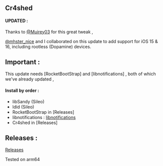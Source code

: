 ## Cr4shed
 
#### UPDATED : 
Thanks to [@Muirey03](https://twitter.com/muirey03) for this great tweak , 


[@mhster_nice](https://twitter.com/mhster_nice) and I collaborated on this update to add support for iOS 15 & 16, including rootless (Dopamine) devices.


## Important :
This update needs [RocketBootStrap] and [libnotifications] , both of which we've already updated ,


 
#### Install by order : 

- libSandy (Sileo)
- ldid (Sileo)
- RocketBootStrap in [Releases]
- libnotifications : [libnotifications](https://github.com/crazymind90/libnotifications-Rootless/releases/tag/tweak)
- Cr4shed in [Releases]



## Releases : 
[Releases](https://github.com/crazymind90/Cr4shed-Rootless/releases/tag/tweak)

Tested on arm64
